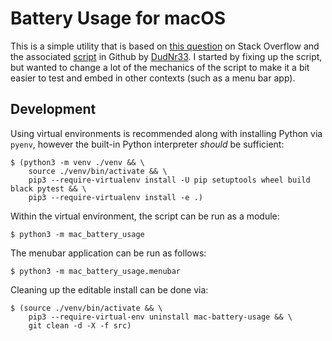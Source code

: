 # Battery Usage for macOS

This is a simple utility that is based on [this question][stack] on Stack Overflow and the associated [script][script]
in Github by [DudNr33](https://github.com/DudeNr33).  I started by fixing up the script, but wanted to change a lot
of the mechanics of the script to make it a bit easier to test and embed in other contexts (such as a menu bar app).

[stack]: https://apple.stackexchange.com/questions/423962/get-total-screen-on-usage-since-last-full-charge
[script]: https://github.com/DudeNr33/screen-on-time

## Development

Using virtual environments is recommended along with installing Python via `pyenv`, however the built-in Python
interpreter _should_ be sufficient:

```shell
$ (python3 -m venv ./venv && \
    source ./venv/bin/activate && \
    pip3 --require-virtualenv install -U pip setuptools wheel build black pytest && \
    pip3 --require-virtualenv install -e .)
```

Within the virtual environment, the script can be run as a module:

```shell
$ python3 -m mac_battery_usage
```

The menubar application can be run as follows:

```shell
$ python3 -m mac_battery_usage.menubar
```

Cleaning up the editable install can be done via:

```shell
$ (source ./venv/bin/activate && \
    pip3 --require-virtual-env uninstall mac-battery-usage && \
    git clean -d -X -f src)
```
